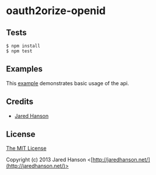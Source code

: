 # oauth2orize-openid

## Tests

    $ npm install
    $ npm test

## Examples

This [example](https://github.com/gerges-beshay/oauth2orize-openid-examples) demonstrates
basic usage of the api.

## Credits

  - [Jared Hanson](http://github.com/jaredhanson)

## License

[The MIT License](http://opensource.org/licenses/MIT)

Copyright (c) 2013 Jared Hanson <[http://jaredhanson.net/](http://jaredhanson.net/)>


